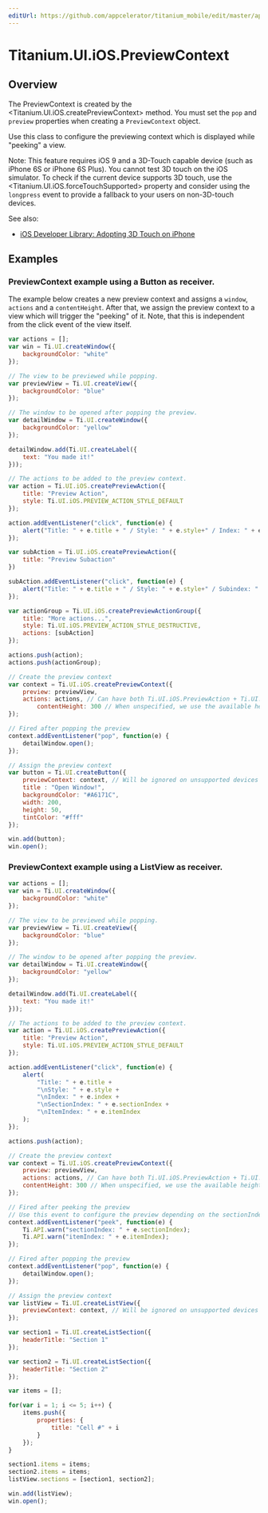 ```yaml
---
editUrl: https://github.com/appcelerator/titanium_mobile/edit/master/apidoc/Titanium/UI/iOS/PreviewContext.yml
---
```

# Titanium.UI.iOS.PreviewContext

<TypeHeader/>

## Overview

The PreviewContext is created by the <Titanium.UI.iOS.createPreviewContext> method. You must set
the `pop` and `preview` properties when creating a `PreviewContext` object.

Use this class to configure the previewing context which is displayed while "peeking" a view.

Note: This feature requires iOS 9 and a 3D-Touch capable device (such as iPhone 6S or iPhone 6S Plus).
You cannot test 3D touch on the iOS simulator.
To check if the current device supports 3D touch, use the <Titanium.UI.iOS.forceTouchSupported>
property and consider using the `longpress` event to provide a fallback to your users on
non-3D-touch devices.

See also:

* [iOS Developer Library: Adopting 3D Touch on iPhone](https://developer.apple.com/library/content/documentation/UserExperience/Conceptual/Adopting3DTouchOniPhone/3DTouchAPIs.html)

## Examples

### PreviewContext example using a Button as receiver.

The example below creates a new preview context and assigns a `window`, `actions` and a `contentHeight`.
After that, we assign the preview context to a view which will trigger the "peeking" of it. Note, that this
is independent from the click event of the view itself.

``` js
var actions = [];
var win = Ti.UI.createWindow({
    backgroundColor: "white"
});

// The view to be previewed while popping.
var previewView = Ti.UI.createView({
    backgroundColor: "blue"
});

// The window to be opened after popping the preview.
var detailWindow = Ti.UI.createWindow({
    backgroundColor: "yellow"
});

detailWindow.add(Ti.UI.createLabel({
    text: "You made it!"
}));

// The actions to be added to the preview context.
var action = Ti.UI.iOS.createPreviewAction({
    title: "Preview Action",
    style: Ti.UI.iOS.PREVIEW_ACTION_STYLE_DEFAULT
});

action.addEventListener("click", function(e) {
    alert("Title: " + e.title + " / Style: " + e.style+" / Index: " + e.index);
});

var subAction = Ti.UI.iOS.createPreviewAction({
    title: "Preview Subaction"
})

subAction.addEventListener("click", function(e) {
    alert("Title: " + e.title + " / Style: " + e.style+" / Subindex: " + e.index);
});

var actionGroup = Ti.UI.iOS.createPreviewActionGroup({
    title: "More actions...",
    style: Ti.UI.iOS.PREVIEW_ACTION_STYLE_DESTRUCTIVE,
    actions: [subAction]
});

actions.push(action);
actions.push(actionGroup);

// Create the preview context
var context = Ti.UI.iOS.createPreviewContext({
    preview: previewView,
    actions: actions, // Can have both Ti.UI.iOS.PreviewAction + Ti.UI.iOS.PreviewActionGroup
        contentHeight: 300 // When unspecified, we use the available height
});

// Fired after popping the preview
context.addEventListener("pop", function(e) {
    detailWindow.open();
});

// Assign the preview context
var button = Ti.UI.createButton({
    previewContext: context, // Will be ignored on unsupported devices
    title : "Open Window!",
    backgroundColor: "#A6171C",
    width: 200,
    height: 50,
    tintColor: "#fff"
});

win.add(button);
win.open();
```

### PreviewContext example using a ListView as receiver.

```js
var actions = [];
var win = Ti.UI.createWindow({
    backgroundColor: "white"
});

// The view to be previewed while popping.
var previewView = Ti.UI.createView({
    backgroundColor: "blue"
});

// The window to be opened after popping the preview.
var detailWindow = Ti.UI.createWindow({
    backgroundColor: "yellow"
});

detailWindow.add(Ti.UI.createLabel({
    text: "You made it!"
}));

// The actions to be added to the preview context.
var action = Ti.UI.iOS.createPreviewAction({
    title: "Preview Action",
    style: Ti.UI.iOS.PREVIEW_ACTION_STYLE_DEFAULT
});

action.addEventListener("click", function(e) {
    alert(
        "Title: " + e.title +
        "\nStyle: " + e.style +
        "\nIndex: " + e.index +
        "\nSectionIndex: " + e.sectionIndex +
        "\nItemIndex: " + e.itemIndex
    );
});

actions.push(action);

// Create the preview context
var context = Ti.UI.iOS.createPreviewContext({
    preview: previewView,
    actions: actions, // Can have both Ti.UI.iOS.PreviewAction + Ti.UI.iOS.PreviewActionGroup
    contentHeight: 300 // When unspecified, we use the available height
});

// Fired after peeking the preview
// Use this event to configure the preview depending on the sectionIndex / itemIndex
context.addEventListener("peek", function(e) {
    Ti.API.warn("sectionIndex: " + e.sectionIndex);
    Ti.API.warn("itemIndex: " + e.itemIndex);
});

// Fired after popping the preview
context.addEventListener("pop", function(e) {
    detailWindow.open();
});

// Assign the preview context
var listView = Ti.UI.createListView({
    previewContext: context, // Will be ignored on unsupported devices
});

var section1 = Ti.UI.createListSection({
    headerTitle: "Section 1"
});

var section2 = Ti.UI.createListSection({
    headerTitle: "Section 2"
});

var items = [];

for(var i = 1; i <= 5; i++) {
    items.push({
        properties: {
            title: "Cell #" + i
        }
    });
}

section1.items = items;
section2.items = items;
listView.sections = [section1, section2];

win.add(listView);
win.open();
```

<ApiDocs/>
